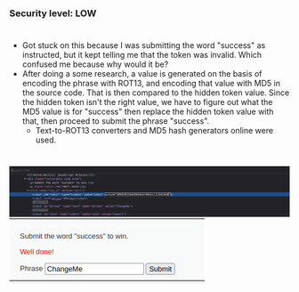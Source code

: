 ### Security level: LOW
#
* Got stuck on this because I was submitting the word "success" as instructed,
  but it kept telling me that the token was invalid. Which confused me because why would it be?
* After doing a some research, a value is generated on the basis of encoding the phrase with ROT13, and
  encoding that value with MD5 in the source code. That is then compared to the hidden token value.
  Since the hidden token isn't the right value, we have to figure out what the MD5 value is for "success" then replace the hidden
  token value with that, then proceed to submit the phrase "success".
    * Text-to-ROT13 converters and MD5 hash generators online were used.
#
![](./images/JavaScript_Low1.png)
![](./images/JavaScript_Low2.png)
#
